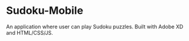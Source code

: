 # Sudoku-Mobile
An application where user can play Sudoku puzzles. Built with Adobe XD and HTML/CSS/JS. 
